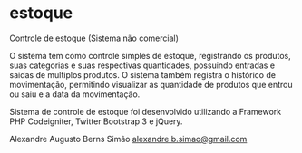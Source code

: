 # estoque
Controle de estoque (Sistema não comercial)

O sistema tem como controle simples de estoque, registrando os produtos, suas categorias e suas respectivas quantidades, possuindo entradas e saidas de multiplos produtos.
O sistema também registra o histórico de movimentação, permitindo visualizar as quantidade de produtos que entrou ou saiu e a data da movimentação.

Sistema de controle de estoque foi desenvolvido utilizando a Framework PHP Codeigniter, Twitter Bootstrap 3 e jQuery.

Alexandre Augusto Berns Simão
<alexandre.b.simao@gmail.com>
